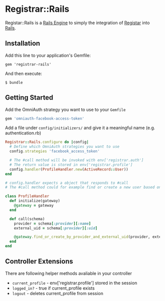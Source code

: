 # Registrar::Rails

Registar::Rails is a [Rails Engine](http://guides.rubyonrails.org/engines.html) to simply the integration of [Registar](https://github.com/JanOwiesniak/registrar) into [Rails](https://github.com/rails/rails).

## Installation

Add this line to your application's Gemfile:

    gem 'registrar-rails'

And then execute:

    $ bundle

## Getting Started


Add the OmniAuth strategy you want to use to your `Gemfile`

```ruby
gem 'omniauth-facebook-access-token'
```

Add a file under `config/initializers/` and give it a meaningful name (e.g.
authentication.rb)

```ruby
Registrar::Rails.configure do |config|
  # Define which OmniAuth strategies you want to use
  config.strategies 'facebook_access_token'

  # The #call method will be invoked with env['registrar.auth']
  # The return value is stored in env['registrar.profile']
  config.handler(ProfileHandler.new(ActiveRecord::User))
end

# config.handler expects a object that responds to #call
# The #call method could for example find or create a new user based on the authentication result

class ProfileHandler
  def initialize(gateway)
    @gateway = gateway
  end

  def call(schema)
    provider = schema[:provider][:name]
    external_uid = schema[:provider][:uid]

    @gateway.find_or_create_by_provider_and_external_uid(provider, external_uid)
  end
end
```

## Controller Extensions

There are following helper methods avaliable in your controller

* `current_profile` - env['registrar.profile'] stored in the session
* `logged_in?` - true if current_profile exists
* `logout` - deletes current_profile from session
